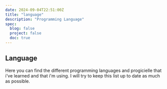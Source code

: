 ```yaml
---
date: 2024-09-04T22:51:00Z
title: "language"
description: "Programming Language"
spec:
  blog: false
  project: false
  doc: true
---
```


## Language

Here you can find the different programming languages and progicielle that i've learned and that i'm using. I will try to keep this list up to date as much as possible.
